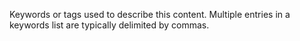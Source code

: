 Keywords or tags used to describe this content. Multiple entries in a keywords list are typically delimited by commas.